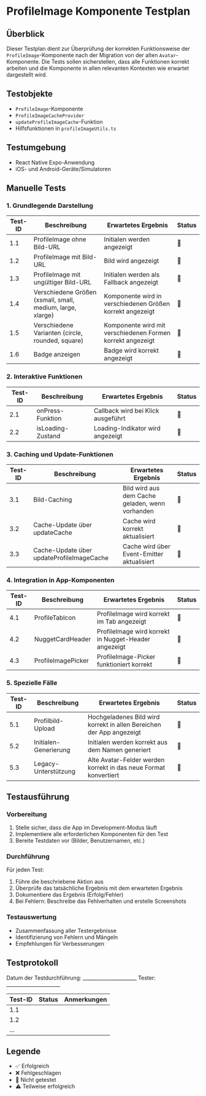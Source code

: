 # ProfileImage Komponente Testplan

## Überblick
Dieser Testplan dient zur Überprüfung der korrekten Funktionsweise der `ProfileImage`-Komponente nach der Migration von der alten `Avatar`-Komponente. Die Tests sollen sicherstellen, dass alle Funktionen korrekt arbeiten und die Komponente in allen relevanten Kontexten wie erwartet dargestellt wird.

## Testobjekte
- `ProfileImage`-Komponente
- `ProfileImageCacheProvider`
- `updateProfileImageCache`-Funktion
- Hilfsfunktionen in `profileImageUtils.ts`

## Testumgebung
- React Native Expo-Anwendung
- iOS- und Android-Geräte/Simulatoren

## Manuelle Tests

### 1. Grundlegende Darstellung

| Test-ID | Beschreibung | Erwartetes Ergebnis | Status |
|---------|--------------|---------------------|--------|
| 1.1 | ProfileImage ohne Bild-URL | Initialen werden angezeigt | 🔄 |
| 1.2 | ProfileImage mit Bild-URL | Bild wird angezeigt | 🔄 |
| 1.3 | ProfileImage mit ungültiger Bild-URL | Initialen werden als Fallback angezeigt | 🔄 |
| 1.4 | Verschiedene Größen (xsmall, small, medium, large, xlarge) | Komponente wird in verschiedenen Größen korrekt angezeigt | 🔄 |
| 1.5 | Verschiedene Varianten (circle, rounded, square) | Komponente wird mit verschiedenen Formen korrekt angezeigt | 🔄 |
| 1.6 | Badge anzeigen | Badge wird korrekt angezeigt | 🔄 |

### 2. Interaktive Funktionen

| Test-ID | Beschreibung | Erwartetes Ergebnis | Status |
|---------|--------------|---------------------|--------|
| 2.1 | onPress-Funktion | Callback wird bei Klick ausgeführt | 🔄 |
| 2.2 | isLoading-Zustand | Loading-Indikator wird angezeigt | 🔄 |

### 3. Caching und Update-Funktionen

| Test-ID | Beschreibung | Erwartetes Ergebnis | Status |
|---------|--------------|---------------------|--------|
| 3.1 | Bild-Caching | Bild wird aus dem Cache geladen, wenn vorhanden | 🔄 |
| 3.2 | Cache-Update über updateCache | Cache wird korrekt aktualisiert | 🔄 |
| 3.3 | Cache-Update über updateProfileImageCache | Cache wird über Event-Emitter aktualisiert | 🔄 |

### 4. Integration in App-Komponenten

| Test-ID | Beschreibung | Erwartetes Ergebnis | Status |
|---------|--------------|---------------------|--------|
| 4.1 | ProfileTabIcon | ProfileImage wird korrekt im Tab angezeigt | 🔄 |
| 4.2 | NuggetCardHeader | ProfileImage wird korrekt in Nugget-Header angezeigt | 🔄 |
| 4.3 | ProfileImagePicker | ProfileImage-Picker funktioniert korrekt | 🔄 |

### 5. Spezielle Fälle

| Test-ID | Beschreibung | Erwartetes Ergebnis | Status |
|---------|--------------|---------------------|--------|
| 5.1 | Profilbild-Upload | Hochgeladenes Bild wird korrekt in allen Bereichen der App angezeigt | 🔄 |
| 5.2 | Initialen-Generierung | Initialen werden korrekt aus dem Namen generiert | 🔄 |
| 5.3 | Legacy-Unterstützung | Alte Avatar-Felder werden korrekt in das neue Format konvertiert | 🔄 |

## Testausführung

### Vorbereitung
1. Stelle sicher, dass die App im Development-Modus läuft
2. Implementiere alle erforderlichen Komponenten für den Test
3. Bereite Testdaten vor (Bilder, Benutzernamen, etc.)

### Durchführung

Für jeden Test:
1. Führe die beschriebene Aktion aus
2. Überprüfe das tatsächliche Ergebnis mit dem erwarteten Ergebnis
3. Dokumentiere das Ergebnis (Erfolg/Fehler)
4. Bei Fehlern: Beschreibe das Fehlverhalten und erstelle Screenshots

### Testauswertung
- Zusammenfassung aller Testergebnisse
- Identifizierung von Fehlern und Mängeln
- Empfehlungen für Verbesserungen

## Testprotokoll

Datum der Testdurchführung: ______________________
Tester: ______________________

| Test-ID | Status | Anmerkungen |
|---------|--------|-------------|
| 1.1 | | |
| 1.2 | | |
| ... | | |

## Legende
- ✅ Erfolgreich
- ❌ Fehlgeschlagen
- 🔄 Nicht getestet
- ⚠️ Teilweise erfolgreich 